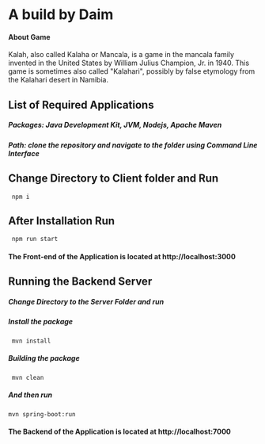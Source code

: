 # A build by Daim

#### About Game
Kalah, also called Kalaha or Mancala, is a game in the mancala family invented in the United States by William Julius Champion, Jr. in 1940. This game is sometimes also called "Kalahari", possibly by false etymology from the Kalahari desert in Namibia.

## List of Required Applications

##### Packages:  Java Development Kit, JVM, Nodejs, Apache Maven 

##### Path:  clone the repository and navigate to the folder using Command Line Interface 

## Change Directory to Client folder and Run

<code> npm i </code>

## After Installation Run 

<code> npm run start </code>

#### The Front-end of the Application is located at http://localhost:3000


## Running the Backend Server 

##### Change Directory to the Server Folder and run 

##### Install the package 
<code> mvn install </code>

##### Building the package 
<code> mvn clean  </code>

##### And then run 
<code>mvn spring-boot:run </code>

#### The Backend of the Application is located at http://localhost:7000
